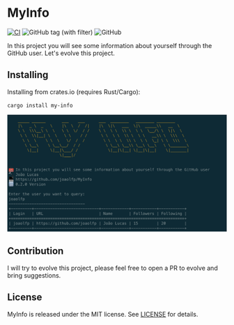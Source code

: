 # MyInfo
[![CI](https://github.com/joaolfp/MyInfo/actions/workflows/CI.yml/badge.svg)](https://github.com/joaolfp/MyInfo/actions/workflows/CI.yml)
![GitHub tag (with filter)](https://img.shields.io/github/v/tag/joaolfp/MyInfo)
![GitHub](https://img.shields.io/github/license/joaolfp/MyInfo)

In this project you will see some information about yourself through the GitHub user. Let's evolve this project.

## Installing
Installing from crates.io (requires Rust/Cargo):

```shell
cargo install my-info
```

<img src="https://github.com/joaolfp/MyInfo/blob/main/images/example.png">

## Contribution

I will try to evolve this project, please feel free to open a PR to evolve and bring suggestions.

## License
MyInfo is released under the MIT license. See [LICENSE](https://github.com/joaolfp/MyInfo/blob/main/LICENSE) for details.
